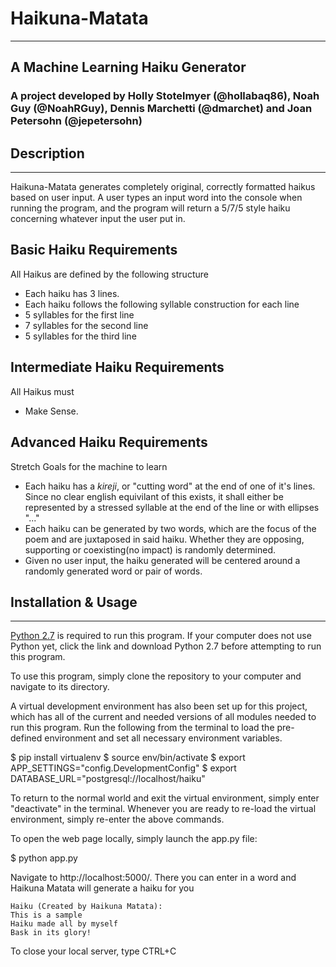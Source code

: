 # Haikuna-Matata
---
## A Machine Learning Haiku Generator

### A project developed by Holly Stotelmyer (@hollabaq86), Noah Guy (@NoahRGuy), Dennis Marchetti (@dmarchet) and Joan Petersohn (@jepetersohn)


## Description
---

Haikuna-Matata generates completely original, correctly formatted haikus based on user input. A user types an input word into the console when running the program, and the program will return a 5/7/5 style haiku concerning whatever input the user put in.

Basic Haiku Requirements
---
All Haikus are defined by the following structure
* Each haiku has 3 lines.
* Each haiku follows the following syllable construction for each line
* 5 syllables for the first line
* 7 syllables for the second line
* 5 syllables for the third line

Intermediate Haiku Requirements
---
All Haikus must
* Make Sense.

Advanced Haiku Requirements
---
Stretch Goals for the machine to learn
* Each haiku has a _kireji_, or "cutting word" at the end of one of it's lines. Since no clear english equivilant of this exists, it shall either be represented by a stressed syllable at the end of the line or with ellipses "..."
* Each haiku can be generated by two words, which are the focus of the poem and are juxtaposed in said haiku. Whether they are opposing, supporting or coexisting(no impact) is randomly determined.
* Given no user input, the haiku generated will be centered around a randomly generated word or pair of words.

## Installation & Usage
---
[Python 2.7](https://www.python.org/downloads/) is required to run this program. If your computer does not use Python yet, click the link and download Python 2.7 before attempting to run this program.

To use this program, simply clone the repository to your computer and navigate to its directory.

A virtual development environment has also been set up for this project, which has all of the current and needed versions of all modules needed to run this program.  Run the following from the terminal to load the pre-defined environment and set all necessary environment variables.

$ pip install virtualenv
$ source env/bin/activate
$ export APP_SETTINGS="config.DevelopmentConfig"
$ export DATABASE_URL="postgresql://localhost/haiku"

To return to the normal world and exit the virtual environment, simply enter "deactivate" in the terminal.  Whenever you are ready to re-load the virtual environment, simply re-enter the above commands.

To open the web page locally, simply launch the app.py file:

$ python app.py

Navigate to http://localhost:5000/.  There you can enter in a word and Haikuna Matata will generate a haiku for you

```
Haiku (Created by Haikuna Matata):
This is a sample
Haiku made all by myself
Bask in its glory!
```

To close your local server, type CTRL+C

